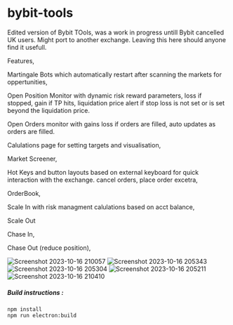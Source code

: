 # bybit-tools

Edited version of Bybit TOols, was a work in progress untill Bybit cancelled UK users. Might port to another exchange. Leaving this here should anyone find it usefull.

Features,

Martingale Bots which automatically restart after scanning the markets for oppertunities,

Open Position Monitor with dynamic risk reward parameters, loss if stopped, gain if TP hits, liquidation price alert if stop loss is not set or is set beyond the liquidation price.

Open Orders monitor with gains loss if orders are filled, auto updates as orders are filled.

Calulations page for setting targets and visualisation,

Market Screener,

Hot Keys and button layouts based on external keyboard for quick interaction with the exchange. cancel orders, place order excetra,

OrderBook,

Scale In with risk managment calulations based on acct balance,

Scale Out

Chase In,

Chase Out (reduce position),


![Screenshot 2023-10-16 210057](https://github.com/thes3cr3t1/bybit-tools/assets/49348412/0506e76a-cc80-4fc7-82d4-b60436651024)
![Screenshot 2023-10-16 205343](https://github.com/thes3cr3t1/bybit-tools/assets/49348412/6086daa0-0020-4b6c-b519-47219772d161)
![Screenshot 2023-10-16 205304](https://github.com/thes3cr3t1/bybit-tools/assets/49348412/da6e12f6-8b52-4216-a7a0-7a6a22ae71ae)
![Screenshot 2023-10-16 205211](https://github.com/thes3cr3t1/bybit-tools/assets/49348412/1a94ecf4-a979-4fa2-a1bf-08a467bb9522)
![Screenshot 2023-10-16 210410](https://github.com/thes3cr3t1/bybit-tools/assets/49348412/0cf79f59-4ef4-4488-9105-e0b2a069f87e)


##### Build instructions :
```
npm install
npm run electron:build
```

